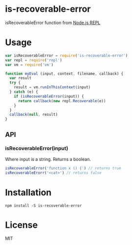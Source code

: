# is-recoverable-error

isRecoverableError function from [Node.js
REPL](https://github.com/nodejs/node/blob/e322f74ce1f8ff3ce1224a7ea9264542871aec3b/lib/internal/repl/utils.js)

# Usage
```js
var isRecoverableError = require('is-recoverable-error')
var repl = require('repl')
var vm = require('vm')

function myEval (input, context, filename, callback) {
  var result
  try {
    result = vm.runInThisContext(input)
  } catch (e) {
    if (isRecoverableError(input)) {
      return callback(new repl.Recoverable(e))
    }
  }
  callback(null, result)
}
```

## API
### isRecoverableError(input)
Where input is a string. Returns a boolean.

```js
isRecoverableError('function x () {') // returns true
isRecoverableErorr('<cat>') // returns false
```


# Installation
```
npm install -S is-recoverable-error
```

# License
MIT
